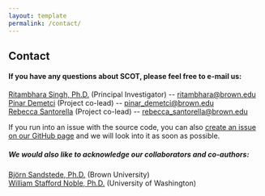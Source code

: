```yaml
---
layout: template
permalink: /contact/
---
```


## Contact

#### If you have any questions about SCOT, please feel free to e-mail us:<br>

[Ritambhara Singh, Ph.D.](https://ritambharasingh.com/) (Principal Investigator) -- [ritambhara@brown.edu](mailto:ritambhara@brown.edu) <br>
[Pinar Demetci](pinardemetci.github.io) (Project co-lead) -- [pinar_demetci@brown.edu](mailto:pinar_demetci@brown.edu)<br>
[Rebecca Santorella](https://sites.google.com/brown.edu/rebecca-santorella/) (Project co-lead) -- [rebecca_santorella@brown.edu](mailto:rebecca_santorella@brown.edu)<br>

If you run into an issue with the source code, you can also [create an issue on our GitHub page](https://github.com/rsinghlab/SCOT/issues) and we will look into it as soon as possible. 

##### We would also like to acknowledge our collaborators and co-authors:<br>

[Björn Sandstede, Ph.D.](http://bjornsandstede.com/) (Brown University) <br>
[William Stafford Noble, Ph.D.](https://noble.gs.washington.edu/~wnoble/) (University of Washington)